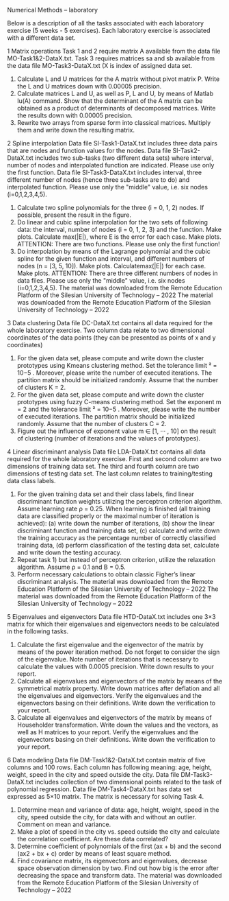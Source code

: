 Numerical Methods – laboratory

Below is a description of all the tasks associated with each laboratory exercise (5 weeks - 5
exercises). Each laboratory exercise is associated with a different data set.

1 Matrix operations
Task 1 and 2 require matrix A available from the data file MO-Task1&2-DataX.txt.
Task 3 requires matrices sa and sb available from the data file MO-Task3-DataX.txt (X is
index of assigned data set.
1. Calculate L and U matrices for the A matrix without pivot matrix P. Write the L and U
matrices down with 0.00005 precision.
2. Calculate matrices L and U, as well as P, L and U, by means of Matlab lu(A) command.
Show that the determinant of the A matrix can be obtained as a product of determinants of decomposed matrices. Write the results down with 0.00005 precision.
3. Rewrite two arrays from sparse form into classical matrices. Multiply them and write
down the resulting matrix.

2 Spline interpolation
Data file SI-Task1-DataX.txt includes three data pairs that are nodes and function values
for the nodes.
Data file SI-Task2-DataX.txt includes two sub-tasks (two different data sets) where interval,
number of nodes and interpolated function are indicated. Please use only the first function.
Data file SI-Task3-DataX.txt includes interval, three different number of nodes (hence three
sub-tasks are to do) and interpolated function. Please use only the "middle" value, i.e. six
nodes (i=0,1,2,3,4,5).
1. Calculate two spline polynomials for the three (i = 0, 1, 2) nodes. If possible, present
the result in the figure.
2. Do linear and cubic spline interpolation for the two sets of following data: the interval,
number of nodes (i = 0, 1, 2, 3) and the function. Make plots. Calculate max(|E|), where
E is the error for each case. Make plots. ATTENTION: There are two functions. Please
use only the first function!
3. Do interpolation by means of the Lagrange polynomial and the cubic spline for the given function and interval, and different numbers of nodes (n = [3, 5, 10]). Make plots.
Calculatemax(|E|) for each case. Make plots. ATTENTION: There are three different
numbers of nodes in data files. Please use only the "middle" value, i.e. six nodes (i=0,1,2,3,4,5).
The material was downloaded from the Remote Education Platform of the Silesian University of Technology – 2022
The material was downloaded from the Remote Education Platform of the Silesian University of Technology – 2022

3 Data clustering
Data file DC-DataX.txt contains all data required for the whole laboratory exercise. Two column data relate to two dimensional coordinates of the data points (they can be presented as
points of x and y coordinates)
1. For the given data set, please compute and write down the cluster prototypes using Kmeans clustering method. Set the tolerance limit ² = 10−5
. Moreover, please write the
number of executed iterations. The partition matrix should be initialized randomly.
Assume that the number of clusters K = 2.
2. For the given data set, please compute and write down the cluster prototypes using
fuzzy C-means clustering method. Set the exponent m = 2 and the tolerance limit ² =
10−5
. Moreover, please write the number of executed iterations. The partition matrix
should be initialized randomly. Assume that the number of clusters C = 2.
3. Figure out the influence of exponent value m ∈ [1, ··· , 10] on the result of clustering
(number of iterations and the values of prototypes).

4 Linear discriminant analysis
Data file LDA-DataX.txt contains all data required for the whole laboratory exercise. First
and second column are two dimensions of training data set. The third and fourth column are
two dimensions of testing data set. The last column relates to training/testing data class labels.
1. For the given training data set and their class labels, find linear discriminant function
weights utilizing the perceptron criterion algorithm. Assume learning rate ρ = 0.25.
When learning is finished (all training data are classified properly or the maximal number of iteration is achieved):
(a) write down the number of iterations,
(b) show the linear discriminant function and training data set,
(c) calculate and write down the training accuracy as the percentage number of correctly classified training data,
(d) perform classification of the testing data set, calculate and write down the testing
accuracy.
2. Repeat task 1) but instead of perceptron criterion, utilize the relaxation algorithm.
Assume ρ = 0.1 and B = 0.5.
3. Perform necessary calculations to obtain classic Figher’s linear discriminant analysis.
The material was downloaded from the Remote Education Platform of the Silesian University of Technology – 2022
The material was downloaded from the Remote Education Platform of the Silesian University of Technology – 2022

5 Eigenvalues and eigenvectors
Data file HTD-DataX.txt includes one 3×3 matrix for which their eigenvalues and eigenvectors needs to be calculated in the following tasks.
1. Calculate the first eigenvalue and the eigenvector of the matrix by means of the power
iteration method. Do not forget to consider the sign of the eigenvalue. Note number
of iterations that is necessary to calculate the values with 0.0005 precision. Write down
results to your report.
2. Calculate all eigenvalues and eigenvectors of the matrix by means of the symmetrical
matrix property. Write down matrices after deflation and all the eigenvalues and eigenvectors. Verify the eigenvalues and the eigenvectors basing on their definitions. Write
down the verification to your report.
3. Calculate all eigenvalues and eigenvectors of the matrix by means of Householder
transformation. Write down the values and the vectors, as well as H matrices to your
report. Verify the eigenvalues and the eigenvectors basing on their definitions. Write
down the verification to your report.

6 Data modeling
Data file DM-Task1&2-DataX.txt contain matrix of five columns and 100 rows. Each column
has following meaning: age, height, weight, speed in the city and speed outside the city.
Data file DM-Task3-DataX.txt includes collection of two dimensional points related to the
task of polynomial regression.
Data file DM-Task4-DataX.txt has data set expressed as 5×10 matrix. The matrix is necessary
for solving Task 4.
1) Determine mean and variance of data: age, height, weight, speed in the city, speed outside
the city, for data with and without an outlier. Comment on mean and variance.
2) Make a plot of speed in the city vs. speed outside the city and calculate the correlation
coefficient. Are these data correlated?
3) Determine coefficient of polynomials of the first (ax + b) and the second (ax2 + bx + c)
order by means of least square method.
4) Find covariance matrix, its eigenvectors and eigenvalues, decrease space observation dimension by two. Find out how big is the error after decreasing the space and transform data.
The material was downloaded from the Remote Education Platform of the Silesian University of Technology – 2022
